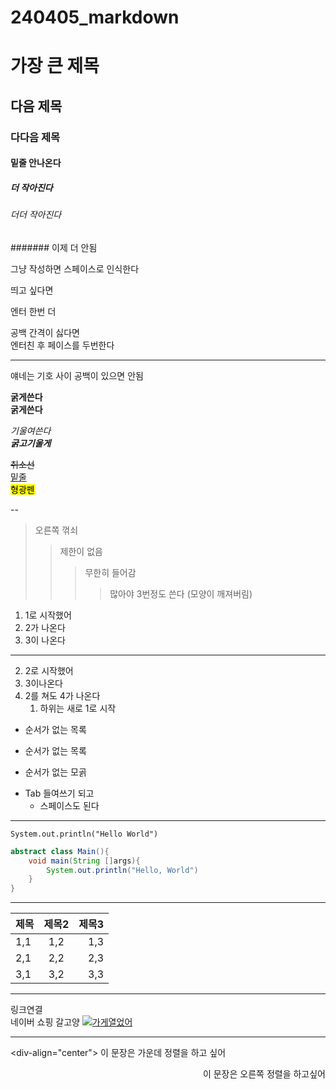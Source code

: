 # 240405_markdown

# 가장 큰 제목
## 다음 제목
### 다다음 제목
#### 밑줄 안나온다
##### 더 작아진다
###### 더더 작아진다
####### 이제 더 안됨

그냥
작성하면
스페이스로 인식한다

띄고 싶다면

엔터 한번 더

공백 간격이 싫다면  
엔터친 후 페이스를 두번한다

---

얘네는 기호 사이 공백이 있으면 안됨

**굵게쓴다**  
__굵게쓴다__

*기울여쓴다*  
***굵고기울게***

~~취소선~~  
<u>밑줄</u>  
<mark>형광펜</mark>

--

> 오른쪽 꺾쇠
>> 제한이 없음
>>> 무한히 들어감
>>>> 많아야 3번정도 쓴다 (모양이 깨져버림)

1. 1로 시작했어
1. 2가 나온다
1. 3이 나온다
---
2. 2로 시작했어
2. 3이나온다
2. 2를 쳐도 4가 나온다
    1. 하위는 새로 1로 시작

* 순서가 없는 목록
- 순서가 없는 목록
+ 순서가 없는 모곩
* Tab 들여쓰기 되고
    * 스페이스도 된다

---

`System.out.println("Hello World")`

```java
abstract class Main(){
    void main(String []args){
        System.out.println("Hello, World")
    }
}
```
---

|제목|제목2|제목3|
|:-|:-:|-:|
|1,1|1,2|1,3|
|2,1|2,2|2,3|
|3,1|3,2|3,3|
---

링크연결  
네이버 쇼핑 갈고양
[![가게열었어](https://images.unsplash.com/photo-1472851294608-062f824d29cc?q=80&w=2070&auto=format&fit=crop&ixlib=rb-4.0.3&ixid=M3wxMjA3fDB8MHxwaG90by1wYWdlfHx8fGVufDB8fHx8fA%3D%3D)](https://shopping.naver.com)


---

<div-align="center">
이 문장은 가운데 정렬을 하고 싶어
<div>

<div align="right">
이 문장은 오른쪽 정렬을 하고싶어
</div>